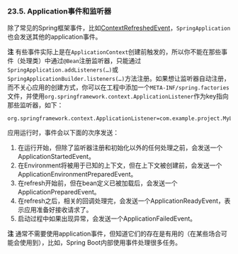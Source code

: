 ### 23.5. Application事件和监听器

除了常见的Spring框架事件，比如[ContextRefreshedEvent](http://docs.spring.io/spring/docs/4.3.3.RELEASE/javadoc-api/org/springframework/context/event/ContextRefreshedEvent.html)，`SpringApplication`也会发送其他的application事件。

**注** 有些事件实际上是在`ApplicationContext`创建前触发的，所以你不能在那些事件（处理类）中通过`@Bean`注册监听器，只能通过`SpringApplication.addListeners(…)`或`SpringApplicationBuilder.listeners(…)`方法注册。如果想让监听器自动注册，而不关心应用的创建方式，你可以在工程中添加一个`META-INF/spring.factories`文件，并使用`org.springframework.context.ApplicationListener`作为key指向那些监听器，如下：
```properties
org.springframework.context.ApplicationListener=com.example.project.MyListener
```

应用运行时，事件会以下面的次序发送：

1. 在运行开始，但除了监听器注册和初始化以外的任何处理之前，会发送一个ApplicationStartedEvent。
2. 在Environment将被用于已知的上下文，但在上下文被创建前，会发送一个ApplicationEnvironmentPreparedEvent。
3. 在refresh开始前，但在bean定义已被加载后，会发送一个ApplicationPreparedEvent。
4. 在refresh之后，相关的回调处理完，会发送一个ApplicationReadyEvent，表示应用准备好接收请求了。
4. 启动过程中如果出现异常，会发送一个ApplicationFailedEvent。

**注** 通常不需要使用application事件，但知道它们的存在是有用的（在某些场合可能会使用到），比如，Spring Boot内部使用事件处理很多任务。
